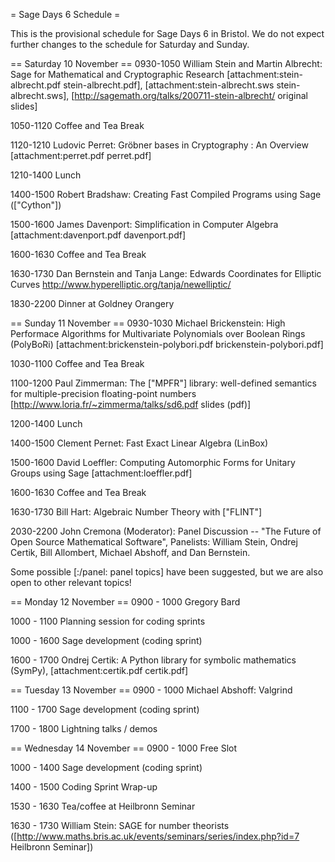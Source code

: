 = Sage Days 6 Schedule =

This is the provisional schedule for Sage Days 6 in Bristol.  We do not expect further changes to the schedule for Saturday and Sunday.

== Saturday 10 November ==
0930-1050 William Stein and Martin Albrecht: Sage for Mathematical and Cryptographic Research
[attachment:stein-albrecht.pdf stein-albrecht.pdf], [attachment:stein-albrecht.sws stein-albrecht.sws], [http://sagemath.org/talks/200711-stein-albrecht/ original slides]

1050-1120 Coffee and Tea Break

1120-1210 Ludovic Perret: Gröbner bases in Cryptography : An Overview [attachment:perret.pdf perret.pdf]

1210-1400 Lunch

1400-1500 Robert Bradshaw: Creating Fast Compiled Programs using Sage (["Cython"])

1500-1600 James Davenport: Simplification in Computer Algebra [attachment:davenport.pdf davenport.pdf]

1600-1630 Coffee and Tea Break

1630-1730 Dan Bernstein and Tanja Lange: Edwards Coordinates for Elliptic Curves 
http://www.hyperelliptic.org/tanja/newelliptic/

1830-2200 Dinner at Goldney Orangery

== Sunday 11 November ==
0930-1030 Michael Brickenstein: High Performace Algorithms for Multivariate Polynomials over Boolean Rings (PolyBoRi) [attachment:brickenstein-polybori.pdf brickenstein-polybori.pdf]

1030-1100 Coffee and Tea Break

1100-1200 Paul Zimmerman:  The ["MPFR"] library: well-defined semantics for multiple-precision floating-point numbers [http://www.loria.fr/~zimmerma/talks/sd6.pdf slides (pdf)]

1200-1400 Lunch

1400-1500 Clement Pernet: Fast Exact Linear Algebra (LinBox)

1500-1600 David Loeffler: Computing Automorphic Forms for Unitary Groups using Sage [attachment:loeffler.pdf]

1600-1630 Coffee and Tea Break

1630-1730 Bill Hart: Algebraic Number Theory with ["FLINT"]

2030-2200 John Cremona (Moderator): Panel Discussion -- "The Future of Open Source Mathematical Software", 
Panelists: William Stein, Ondrej Certik, Bill Allombert, Michael Abshoff, and Dan Bernstein.

Some possible [:/panel: panel topics] have been suggested, but we are also open to other relevant topics!

== Monday 12 November ==
0900 - 1000 Gregory Bard

1000 - 1100 Planning session for coding sprints

1000 - 1600 Sage development (coding sprint)

1600 - 1700 Ondrej Certik: A Python library for symbolic mathematics (SymPy), [attachment:certik.pdf certik.pdf]

== Tuesday 13 November ==
0900 - 1000 Michael Abshoff: Valgrind

1100 - 1700 Sage development (coding sprint)

1700 - 1800 Lightning talks / demos

== Wednesday 14 November ==
0900 - 1000 Free Slot

1000 - 1400 Sage development (coding sprint)

1400 - 1500 Coding Sprint Wrap-up

1530 - 1630 Tea/coffee at Heilbronn Seminar

1630 - 1730 William Stein:  SAGE for number theorists ([http://www.maths.bris.ac.uk/events/seminars/series/index.php?id=7 Heilbronn Seminar])
